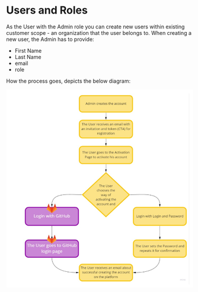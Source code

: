 # Users and Roles

As the User with the Admin role you can create new users within existing customer scope - an organization that the user belongs to. When creating a new user, the Admin has to provide:
- First Name
- Last Name
- email
- role

How the process goes, depicts the below diagram:

![log](../../assets/images/Image1.png)